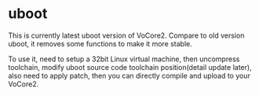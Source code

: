 # uboot

This is currently latest uboot version of VoCore2.
Compare to old version uboot, it removes some functions to make it more stable.

To use it, need to setup a 32bit Linux virtual machine, then uncompress toolchain, modify uboot source code toolchain position(detail update later), also need to apply patch, then you can directly compile and upload to your VoCore2.
